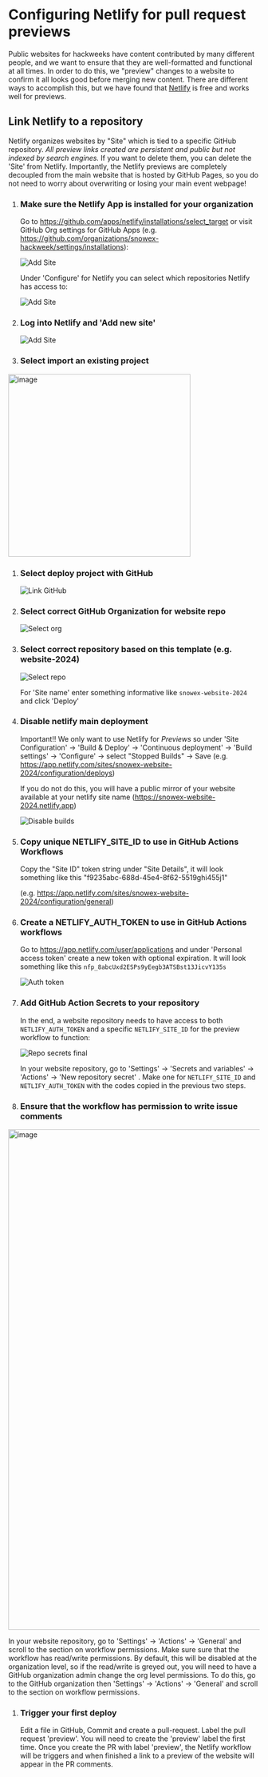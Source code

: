 # Configuring Netlify for pull request previews

Public websites for hackweeks have content contributed by many different people, and we want to ensure that they are well-formatted and functional at all times. In order to do this, we "preview" changes to a website to confirm it all looks good before merging new content. There are different ways to accomplish this, but we have found that [Netlify](https://www.netlify.com) is free and works well for previews. 

## Link Netlify to a repository

Netlify organizes websites by "Site" which is tied to a specific GitHub repository. *All preview links created are persistent and public but not indexed by search engines.* If you want to delete them, you can delete the 'Site' from Netlify. Importantly, the Netlify previews are completely decoupled from the main website that is hosted by GitHub Pages, so you do not need to worry about overwriting or losing your main event webpage!

1. ### Make sure the Netlify App is installed for your organization

   Go to https://github.com/apps/netlify/installations/select_target or visit GitHub Org settings for GitHub Apps (e.g. https://github.com/organizations/snowex-hackweek/settings/installations):

   ![Add Site](./images/netlify-install-github-app.png)

   Under 'Configure' for Netlify you can select which repositories Netlify has access to: 

   ![Add Site](./images/netlify-repo-access.png)

1. ### Log into Netlify and 'Add new site'

   ![Add Site](./images/netlify-addsite.png)

1. ### Select import an existing project

<img width="365" alt="image" src="https://github.com/uwhackweek/jupyterbook-template/assets/2545978/dffdaca4-dfcf-4ee8-802f-16351486e252">

1. ### Select deploy project with GitHub

   ![Link GitHub](./images/netlify-link-github.png)

1. ### Select correct GitHub Organization for website repo

   ![Select org](./images/netlify-select-org.png)

1. ### Select correct repository based on this template (e.g. website-2024)

   ![Select repo](./images/netlify-select-repo.png)

   For 'Site name' enter something informative like `snowex-website-2024` and click 'Deploy'

1. ### Disable netlify main deployment

   Important!! We only want to use Netlify for *Previews* so under 'Site Configuration' -> 'Build & Deploy' -> 'Continuous deployment' -> 'Build settings' -> 'Configure' -> select "Stopped Builds" -> Save
   (e.g. https://app.netlify.com/sites/snowex-website-2024/configuration/deploys)

   If you do not do this, you will have a public mirror of your website available at your netlify site name (https://snowex-website-2024.netlify.app)

   ![Disable builds](./images/netlify-stop-builds.png)

1. ### Copy unique NETLIFY_SITE_ID to use in GitHub Actions Workflows

   Copy the "Site ID" token string under "Site Details", it will look something like this "f9235abc-688d-45e4-8f62-5519ghi455j1"

   (e.g. https://app.netlify.com/sites/snowex-website-2024/configuration/general)

1. ### Create a NETLIFY_AUTH_TOKEN to use in GitHub Actions workflows

   Go to https://app.netlify.com/user/applications and under 'Personal access token' create a new token with optional expiration. It will look something like this `nfp_8abcUxd2ESPs9yEegb3ATSBst13JicvY135s`

   ![Auth token](./images/netlify-auth-token.png)


1. ### Add GitHub Action Secrets to your repository

   In the end, a website repository needs to have access to both `NETLIFY_AUTH_TOKEN` and a specific `NETLIFY_SITE_ID` for the preview workflow to function:

   ![Repo secrets final](./images/github-repo-secrets2.png)

   In your website repository, go to 'Settings' -> 'Secrets and variables' -> 'Actions' -> 'New repository secret' . Make one for `NETLIFY_SITE_ID` and `NETLIFY_AUTH_TOKEN` with the codes copied in the previous two steps.

1. ### Ensure that the workflow has permission to write issue comments

  <img width="1001" alt="image" src="https://github.com/uwhackweek/jupyterbook-template/assets/2545978/5b2333d3-3b21-4ff8-b87e-e29a45f1d0f2">

  In your website repository, go to 'Settings' -> 'Actions' -> 'General' and scroll to the section on workflow permissions. Make sure sure that the workflow has read/write permissions. By default, this will be disabled at the organization level, so if the read/write is greyed out, you will need to have a GitHub organization admin change the org level permissions. To do this, go to the GitHub organization then 'Settings' -> 'Actions' -> 'General' and scroll to the section on workflow permissions.

1. ### Trigger your first deploy

   Edit a file in GitHub, Commit and create a pull-request. Label the pull request 'preview'. You will need to create the 'preview' label the first time. Once you create the PR with label 'preview', the Netlify workflow will be triggers and when finished a link to a preview of the website will appear in the PR comments.

